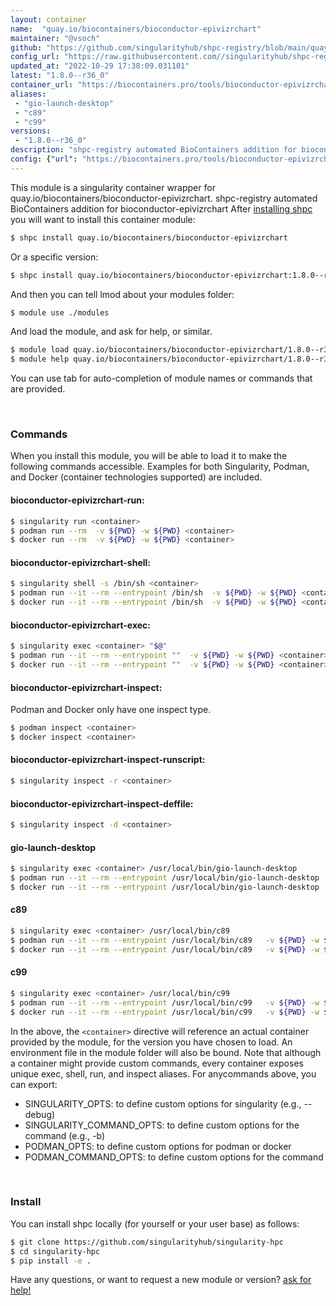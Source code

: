 ```yaml
---
layout: container
name:  "quay.io/biocontainers/bioconductor-epivizrchart"
maintainer: "@vsoch"
github: "https://github.com/singularityhub/shpc-registry/blob/main/quay.io/biocontainers/bioconductor-epivizrchart/container.yaml"
config_url: "https://raw.githubusercontent.com//singularityhub/shpc-registry/main/quay.io/biocontainers/bioconductor-epivizrchart/container.yaml"
updated_at: "2022-10-29 17:38:09.031101"
latest: "1.8.0--r36_0"
container_url: "https://biocontainers.pro/tools/bioconductor-epivizrchart"
aliases:
 - "gio-launch-desktop"
 - "c89"
 - "c99"
versions:
 - "1.8.0--r36_0"
description: "shpc-registry automated BioContainers addition for bioconductor-epivizrchart"
config: {"url": "https://biocontainers.pro/tools/bioconductor-epivizrchart", "maintainer": "@vsoch", "description": "shpc-registry automated BioContainers addition for bioconductor-epivizrchart", "latest": {"1.8.0--r36_0": "sha256:357732096555a243a49939dc698d49af92476564970fc6fd62f4b617a2f14465"}, "tags": {"1.8.0--r36_0": "sha256:357732096555a243a49939dc698d49af92476564970fc6fd62f4b617a2f14465"}, "docker": "quay.io/biocontainers/bioconductor-epivizrchart", "aliases": {"gio-launch-desktop": "/usr/local/bin/gio-launch-desktop", "c89": "/usr/local/bin/c89", "c99": "/usr/local/bin/c99"}}
---
```


This module is a singularity container wrapper for quay.io/biocontainers/bioconductor-epivizrchart.
shpc-registry automated BioContainers addition for bioconductor-epivizrchart
After [installing shpc](#install) you will want to install this container module:


```bash
$ shpc install quay.io/biocontainers/bioconductor-epivizrchart
```

Or a specific version:

```bash
$ shpc install quay.io/biocontainers/bioconductor-epivizrchart:1.8.0--r36_0
```

And then you can tell lmod about your modules folder:

```bash
$ module use ./modules
```

And load the module, and ask for help, or similar.

```bash
$ module load quay.io/biocontainers/bioconductor-epivizrchart/1.8.0--r36_0
$ module help quay.io/biocontainers/bioconductor-epivizrchart/1.8.0--r36_0
```

You can use tab for auto-completion of module names or commands that are provided.

<br>

### Commands

When you install this module, you will be able to load it to make the following commands accessible.
Examples for both Singularity, Podman, and Docker (container technologies supported) are included.

#### bioconductor-epivizrchart-run:

```bash
$ singularity run <container>
$ podman run --rm  -v ${PWD} -w ${PWD} <container>
$ docker run --rm  -v ${PWD} -w ${PWD} <container>
```

#### bioconductor-epivizrchart-shell:

```bash
$ singularity shell -s /bin/sh <container>
$ podman run --it --rm --entrypoint /bin/sh  -v ${PWD} -w ${PWD} <container>
$ docker run --it --rm --entrypoint /bin/sh  -v ${PWD} -w ${PWD} <container>
```

#### bioconductor-epivizrchart-exec:

```bash
$ singularity exec <container> "$@"
$ podman run --it --rm --entrypoint ""  -v ${PWD} -w ${PWD} <container> "$@"
$ docker run --it --rm --entrypoint ""  -v ${PWD} -w ${PWD} <container> "$@"
```

#### bioconductor-epivizrchart-inspect:

Podman and Docker only have one inspect type.

```bash
$ podman inspect <container>
$ docker inspect <container>
```

#### bioconductor-epivizrchart-inspect-runscript:

```bash
$ singularity inspect -r <container>
```

#### bioconductor-epivizrchart-inspect-deffile:

```bash
$ singularity inspect -d <container>
```


#### gio-launch-desktop

```bash
$ singularity exec <container> /usr/local/bin/gio-launch-desktop
$ podman run --it --rm --entrypoint /usr/local/bin/gio-launch-desktop   -v ${PWD} -w ${PWD} <container> -c " $@"
$ docker run --it --rm --entrypoint /usr/local/bin/gio-launch-desktop   -v ${PWD} -w ${PWD} <container> -c " $@"
```


#### c89

```bash
$ singularity exec <container> /usr/local/bin/c89
$ podman run --it --rm --entrypoint /usr/local/bin/c89   -v ${PWD} -w ${PWD} <container> -c " $@"
$ docker run --it --rm --entrypoint /usr/local/bin/c89   -v ${PWD} -w ${PWD} <container> -c " $@"
```


#### c99

```bash
$ singularity exec <container> /usr/local/bin/c99
$ podman run --it --rm --entrypoint /usr/local/bin/c99   -v ${PWD} -w ${PWD} <container> -c " $@"
$ docker run --it --rm --entrypoint /usr/local/bin/c99   -v ${PWD} -w ${PWD} <container> -c " $@"
```



In the above, the `<container>` directive will reference an actual container provided
by the module, for the version you have chosen to load. An environment file in the
module folder will also be bound. Note that although a container
might provide custom commands, every container exposes unique exec, shell, run, and
inspect aliases. For anycommands above, you can export:

 - SINGULARITY_OPTS: to define custom options for singularity (e.g., --debug)
 - SINGULARITY_COMMAND_OPTS: to define custom options for the command (e.g., -b)
 - PODMAN_OPTS: to define custom options for podman or docker
 - PODMAN_COMMAND_OPTS: to define custom options for the command

<br>

### Install

You can install shpc locally (for yourself or your user base) as follows:

```bash
$ git clone https://github.com/singularityhub/singularity-hpc
$ cd singularity-hpc
$ pip install -e .
```

Have any questions, or want to request a new module or version? [ask for help!](https://github.com/singularityhub/singularity-hpc/issues)
